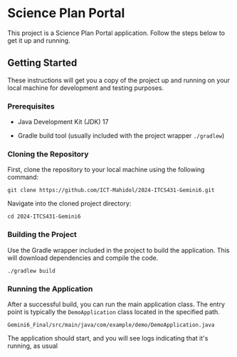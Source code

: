 # Science Plan Portal

This project is a Science Plan Portal application. Follow the steps below to get it up and running.

## Getting Started

These instructions will get you a copy of the project up and running on your local machine for development and testing purposes.

### Prerequisites

* Java Development Kit (JDK) 17

* Gradle build tool (usually included with the project wrapper `./gradlew`)


### Cloning the Repository

First, clone the repository to your local machine using the following command:

```
git clone https://github.com/ICT-Mahidol/2024-ITCS431-Gemini6.git
```

Navigate into the cloned project directory:

```
cd 2024-ITCS431-Gemini6
```

### Building the Project

Use the Gradle wrapper included in the project to build the application. This will download dependencies and compile the code.

```
./gradlew build
```


### Running the Application

After a successful build, you can run the main application class. The entry point is typically the `DemoApplication` class located in the specified path.


```
Gemini6_Final/src/main/java/com/example/demo/DemoApplication.java
```


The application should start, and you will see logs indicating that it's running, as usual
